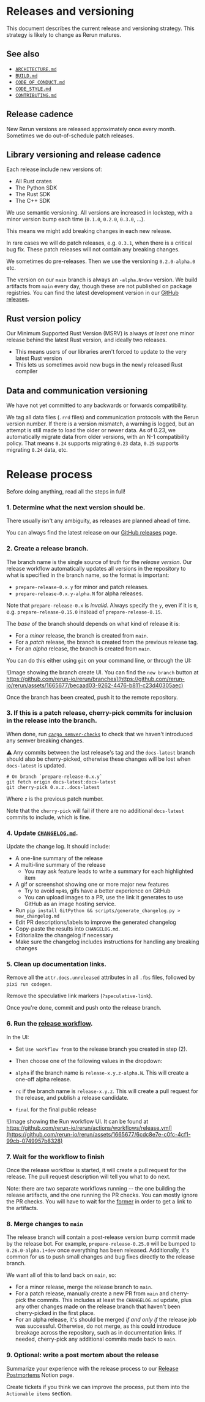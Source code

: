 # Releases and versioning

This document describes the current release and versioning strategy. This strategy is likely to change as Rerun matures.

## See also

-   [`ARCHITECTURE.md`](ARCHITECTURE.md)
-   [`BUILD.md`](BUILD.md)
-   [`CODE_OF_CONDUCT.md`](CODE_OF_CONDUCT.md)
-   [`CODE_STYLE.md`](CODE_STYLE.md)
-   [`CONTRIBUTING.md`](CONTRIBUTING.md)

## Release cadence

New Rerun versions are released approximately once every month. Sometimes we do out-of-schedule patch releases.

## Library versioning and release cadence

Each release include new versions of:

-   All Rust crates
-   The Python SDK
-   The Rust SDK
-   The C++ SDK

We use semantic versioning. All versions are increased in lockstep, with a minor version bump each time (`0.1.0`, `0.2.0`, `0.3.0`, …).

This means we might add breaking changes in each new release.

In rare cases we will do patch releases, e.g. `0.3.1`, when there is a critical bug fix. These patch releases will not contain any breaking changes.

We sometimes do pre-releases. Then we use the versioning `0.2.0-alpha.0` etc.

The version on our `main` branch is always an `-alpha.N+dev` version. We build artifacts from `main` every day, though these are not published on package registries.
You can find the latest development version in our [GitHub releases](https://github.com/rerun-io/rerun/releases/tag/prerelease).

## Rust version policy

Our Minimum Supported Rust Version (MSRV) is always _at least_ one minor release behind the latest Rust version, and ideally two releases.

-   This means users of our libraries aren't forced to update to the very latest Rust version
-   This lets us sometimes avoid new bugs in the newly released Rust compiler

## Data and communication versioning

We have not yet committed to any backwards or forwards compatibility.

We tag all data files (`.rrd` files) and communication protocols with the Rerun version number. If there is a version mismatch, a warning is logged, but an attempt is still made to load the older or newer data.
As of 0.23, we automatically migrate data from older versions, with an N-1 compatibility policy. That means `0.24` supports migrating `0.23` data, `0.25` supports migrating `0.24` data, etc.

# Release process

Before doing anything, read all the steps in full!

### 1. Determine what the next version should be.

There usually isn't any ambiguity, as releases are planned ahead of time.

You can always find the latest release on our [GitHub releases](https://github.com/rerun-io/rerun/releases/tag/prerelease) page.

### 2. Create a release branch.

The branch name is the single source of truth for the _release version_. Our release workflow automatically updates all versions
in the repository to what is specified in the branch name, so the format is important:

- `prepare-release-0.x.y` for minor and patch releases.
- `prepare-release-0.x.y-alpha.N` for alpha releases.

Note that `prepare-release-0.x` is _invalid_. Always specify the `y`, even if it is `0`, e.g. `prepare-release-0.15.0` instead of `prepare-release-0.15`.

The _base_ of the branch should depends on what kind of release it is:

- For a _minor_ release, the branch is created from `main`.
- For a _patch_ release, the branch is created from the previous release tag.
- For an _alpha_ release, the branch is created from `main`.

You can do this either using `git` on your command line, or through the UI:

![Image showing the branch create UI. You can find the `new branch` button at https://github.com/rerun-io/rerun/branches](https://github.com/rerun-io/rerun/assets/1665677/becaad03-9262-4476-b811-c23d40305aec)

Once the branch has been created, push it to the remote repository.

### 3. If this is a patch release, cherry-pick commits for inclusion in the release into the branch.

When done, run [`cargo semver-checks`](https://github.com/obi1kenobi/cargo-semver-checks) to check that we haven't introduced any semver breaking changes.

:warning: Any commits between the last release's tag and the `docs-latest` branch should also be cherry-picked,
otherwise these changes will be lost when `docs-latest` is updated.

```
# On branch `prepare-release-0.x.y`
git fetch origin docs-latest:docs-latest
git cherry-pick 0.x.z..docs-latest
```

Where `z` is the previous patch number.

Note that the `cherry-pick` will fail if there are no additional `docs-latest` commits to include, which is fine.

### 4. Update [`CHANGELOG.md`](./CHANGELOG.md).

Update the change log. It should include:

-   A one-line summary of the release
-   A multi-line summary of the release
    - You may ask feature leads to write a summary for each highlighted item
-   A gif or screenshot showing one or more major new features
    - Try to avoid `mp4`s, gifs have a better experience on GitHub
    - You can upload images to a PR, use the link it generates to use GitHub as an image hosting service.
-   Run `pip install GitPython && scripts/generate_changelog.py > new_changelog.md`
-   Edit PR descriptions/labels to improve the generated changelog
-   Copy-paste the results into `CHANGELOG.md`.
-   Editorialize the changelog if necessary
-   Make sure the changelog includes instructions for handling any breaking changes

### 5. Clean up documentation links.

Remove all the `attr.docs.unreleased` attributes in all `.fbs` files, followed by `pixi run codegen`.

Remove the speculative link markers (`?speculative-link`).

Once you're done, commit and push onto the release branch.

### 6. Run the [release workflow](https://github.com/rerun-io/rerun/actions/workflows/release.yml).

In the UI:

-   Set `Use workflow from` to the release branch you created in step (2).
-   Then choose one of the following values in the dropdown:
  - `alpha` if the branch name is `release-x.y.z-alpha.N`.
    This will create a one-off alpha release.

  - `rc` if the branch name is `release-x.y.z`.
    This will create a pull request for the release, and publish a release candidate.

  - `final` for the final public release

![Image showing the Run workflow UI. It can be found at https://github.com/rerun-io/rerun/actions/workflows/release.yml](https://github.com/rerun-io/rerun/assets/1665677/6cdc8e7e-c0fc-4cf1-99cb-0749957b8328)

### 7. Wait for the workflow to finish

Once the release workflow is started, it will create a pull request for the release.
The pull request description will tell you what to do next.

Note: there are two separate workflows running -- the one building the release artifacts, and the one running the PR checks.
You can mostly ignore the PR checks. You will have to wait for the [former](https://github.com/rerun-io/rerun/actions/workflows/release.yml)
in order to get a link to the artifacts.

### 8. Merge changes to `main`

The release branch will contain a post-release version bump commit made by the release bot.
For example, `prepare-release-0.25.0` will be bumped to `0.26.0-alpha.1+dev` once everything has been released.
Additionally, it's common for us to push small changes and bug fixes directly to the release branch.

We want all of this to land back on `main`, so:

- For a minor release, merge the release branch to `main`.
- For a patch release, manually create a new PR from `main` and cherry-pick the commits. This includes at least
the `CHANGELOG.md` update, plus any other changes made on the release branch that haven't been cherry-picked in the
first place.
- For an alpha release, it's should be merged _if and only if_ the release job was successful.
  Otherwise, do not merge, as this could introduce breakage across the repository, such as in documentation links.
  If needed, cherry-pick any additional commits made back to `main`.

### 9. Optional: write a post mortem about the release

Summarize your experience with the release process to our [Release Postmortems](https://www.notion.so/rerunio/Release-Postmortems-271b24554b1980589770df810d2e4ed5) Notion page.

Create tickets if you think we can improve the process, put them into the `Actionable items` section.
